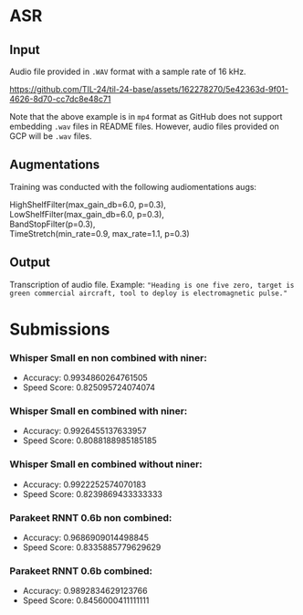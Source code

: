 # ASR

## Input

Audio file provided in `.WAV` format with a sample rate of 16 kHz.

https://github.com/TIL-24/til-24-base/assets/162278270/5e42363d-9f01-4626-8d70-cc7dc8e48c71

Note that the above example is in `mp4` format as GitHub does not support embedding `.wav` files in README files. However, audio files provided on GCP will be `.wav` files.

## Augmentations

Training was conducted with the following audiomentations augs:

HighShelfFilter(max_gain_db=6.0, p=0.3), \
LowShelfFilter(max_gain_db=6.0, p=0.3), \
BandStopFilter(p=0.3), \
TimeStretch(min_rate=0.9, max_rate=1.1, p=0.3) 


## Output

Transcription of audio file. Example: `"Heading is one five zero, target is green commercial aircraft, tool to deploy is electromagnetic pulse."`


# Submissions
### Whisper Small en non combined with niner:
- Accuracy: 0.9934860264761505
- Speed Score: 0.825095724074074

### Whisper Small en combined with niner:
- Accuracy: 0.9926455137633957
- Speed Score: 0.8088188985185185

### Whisper Small en combined without niner:
- Accuracy: 0.9922252574070183
- Speed Score: 0.8239869433333333

### Parakeet RNNT 0.6b non combined:
- Accuracy: 0.9686909014498845
- Speed Score: 0.8335885779629629

### Parakeet RNNT 0.6b combined:
- Accuracy: 0.9892834629123766
- Speed Score: 0.8456000411111111